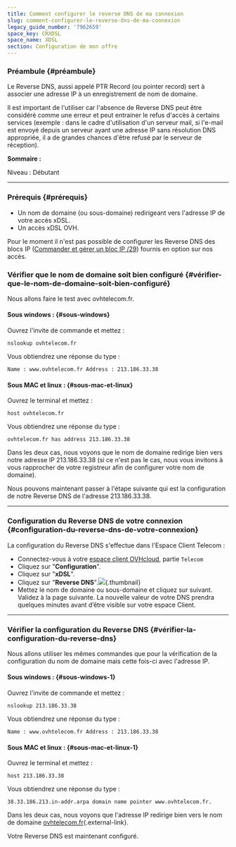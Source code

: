 ```yaml
---
title: Comment configurer le reverse DNS de ma connexion
slug: comment-configurer-le-reverse-dns-de-ma-connexion
legacy_guide_number: '7962659'
space_key: CRXDSL
space_name: XDSL
section: Configuration de mon offre
---
```


### Préambule {#préambule}

Le Reverse DNS, aussi appelé PTR Record (ou pointer record) sert à associer une adresse IP à un enregistrement de nom de domaine.

Il est important de l'utiliser car l'absence de Reverse DNS peut être considéré comme une erreur et peut entrainer le refus d'accès à certains services (exemple : dans le cadre d'utilisation d'un serveur mail, si l'e-mail est envoyé depuis un serveur ayant une adresse IP sans résolution DNS appropriée, il a de grandes chances d'être refusé par le serveur de réception).

**Sommaire :**

Niveau : Débutant

------------------------------------------------------------------------

### Prérequis {#prérequis}

-   Un nom de domaine (ou sous-domaine) redirigeant vers l'adresse IP de votre accès xDSL.
-   Un accès xDSL OVH.

Pour le moment il n'est pas possible de configurer les Reverse DNS des blocs IP ([Commander et gérer un bloc IP /29]({legacy}7962652)) fournis en option sur nos accès.

### Vérifier que le nom de domaine soit bien configuré {#vérifier-que-le-nom-de-domaine-soit-bien-configuré}

Nous allons faire le test avec ovhtelecom.fr.

#### Sous windows : {#sous-windows}

Ouvrez l'invite de commande et mettez :

    nslookup ovhtelecom.fr

Vous obtiendrez une réponse du type :

    Name : www.ovhtelecom.fr Address : 213.186.33.38

#### Sous MAC et linux : {#sous-mac-et-linux}

Ouvrez le terminal et mettez :

    host ovhtelecom.fr

Vous obtiendrez une réponse du type :

    ovhtelecom.fr has address 213.186.33.38

Dans les deux cas, nous voyons que le nom de domaine redirige bien vers notre adresse IP 213.186.33.38 (si ce n'est pas le cas, nous vous invitons à vous rapprocher de votre registreur afin de configurer votre nom de domaine).

Nous pouvons maintenant passer à l'étape suivante qui est la configuration de notre Reverse DNS de l'adresse 213.186.33.38.

------------------------------------------------------------------------

### Configuration du Reverse DNS de votre connexion {#configuration-du-reverse-dns-de-votre-connexion}

La configuration du Reverse DNS s'effectue dans l'Espace Client Telecom :

-   Connectez-vous à votre [espace client OVHcloud](https://www.ovh.com/auth/?action=gotomanager&from=https://www.ovh.com/fr/&ovhSubsidiary=fr), partie `Telecom`
-   Cliquez sur "**Configuration**".
-   Cliquez sur "**xDSL**".
-   Cliquez sur "**Reverse DNS**".![](images/2015-06-01-120853_518x471_scrot.png){.thumbnail}
-   Mettez le nom de domaine ou sous-domaine et cliquez sur suivant. Validez à la page suivante. La nouvelle valeur de votre DNS prendra quelques minutes avant d’être visible sur votre espace Client.

------------------------------------------------------------------------

### Vérifier la configuration du Reverse DNS {#vérifier-la-configuration-du-reverse-dns}

Nous allons utiliser les mêmes commandes que pour la vérification de la configuration du nom de domaine mais cette fois-ci avec l'adresse IP.

#### Sous windows : {#sous-windows-1}

Ouvrez l'invite de commande et mettez :

    nslookup 213.186.33.38

Vous obtiendrez une réponse du type :

    Name : www.ovhtelecom.fr Address : 213.186.33.38

#### Sous MAC et linux : {#sous-mac-et-linux-1}

Ouvrez le terminal et mettez :

    host 213.186.33.38

Vous obtiendrez une réponse du type :

    38.33.186.213.in-addr.arpa domain name pointer www.ovhtelecom.fr.

Dans les deux cas, nous voyons que l'adresse IP redirige bien vers le nom de domaine [ovhtelecom.fr](http://ovhtelecom.fr){.external-link}.

Votre Reverse DNS est maintenant configuré.


